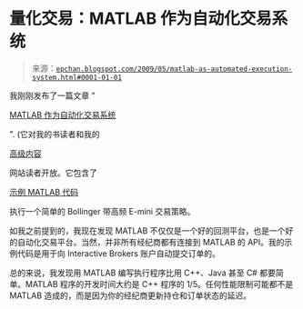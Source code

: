 <!--yml

分类：未分类

日期：2024-05-12 19:17:50

-->

# 量化交易：MATLAB 作为自动化交易系统

> 来源：[`epchan.blogspot.com/2009/05/matlab-as-automated-execution-system.html#0001-01-01`](http://epchan.blogspot.com/2009/05/matlab-as-automated-execution-system.html#0001-01-01)

我刚刚发布了一篇文章 "

[MATLAB 作为自动化交易系统](http://www.epchan.com/subscription/matlabexecution.pdf)

". (它对我的书读者和我的

[高级内容](http://www.epchan.com/subscriptions.html)

网站读者开放。它包含了

[示例 MATLAB 代码](http://epchan.com/book/bollinger.m)

执行一个简单的 Bollinger 带高频 E-mini 交易策略。

如我之前提到的，我现在发现 MATLAB 不仅仅是一个好的回测平台，也是一个好的自动化交易平台。当然，并非所有经纪商都有连接到 MATLAB 的 API。我的示例代码是用于向 Interactive Brokers 账户自动提交订单的。

总的来说，我发现用 MATLAB 编写执行程序比用 C++、Java 甚至 C# 都要简单。MATLAB 程序的开发时间大约是 C++ 程序的 1/5。任何性能限制可能都不是 MATLAB 造成的，而是因为你的经纪商更新持仓和订单状态的延迟。
